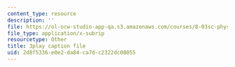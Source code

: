 ```yaml
---
content_type: resource
description: ''
file: https://ol-ocw-studio-app-qa.s3.amazonaws.com/courses/8-03sc-physics-iii-vibrations-and-waves-fall-2016/2d8f5336e0e2da84ca7dc2322dc08055_jwh7LqjT4w0.srt
file_type: application/x-subrip
resourcetype: Other
title: 3play caption file
uid: 2d8f5336-e0e2-da84-ca7d-c2322dc08055
---
```

